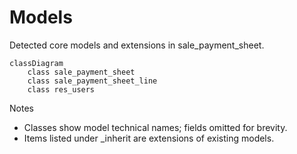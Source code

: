 # Models

Detected core models and extensions in sale_payment_sheet.

```mermaid
classDiagram
    class sale_payment_sheet
    class sale_payment_sheet_line
    class res_users
```

Notes
- Classes show model technical names; fields omitted for brevity.
- Items listed under _inherit are extensions of existing models.

